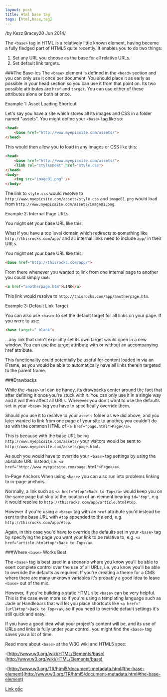 ```yaml
---
layout: post
title: Html base tag
tags: [html,base,tag]
---
```


/by Kezz Bracey20 Jun 2014/

The `<base>` tag in HTML is a relatively little known element, having become a fully fledged part of HTML5 quite recently. It enables you to do two things:
1. Set any URL you choose as the base for all relative URLs.
2. Set default link targets.

###The Base-ics
The `<base>` element is defined in the `<head>` section and you can only use it once per document. You should place it as early as possible in your head section so you can use it from that point on. Its two possible attributes are `href` and `target`. You can use either of these attributes alone or both at once.

Example 1: Asset Loading Shortcut

Let's say you have a site which stores all its images and CSS in a folder named "assets". You might define your `<base>` tag like so:
```html
<head>
    <base href="http://www.myepicsite.com/assets/">
</head>
```

This would then allow you to load in any images or CSS like this:
```html
<head>
    <base href="http://www.myepicsite.com/assets/">
    <link rel="stylesheet" href="style.css">
</head>
<body>
    <img src="image01.png" />
</body>
```

The link to `style.css` would resolve to `http://www.myepicsite.com/assets/style.css` and `image01.png` would load from `http://www.myepicsite.com/assets/image01.png`.

Example 2: Internal Page URLs


You might set your base URL like this:

What if you have a top level domain which redirects to something like `http://thisrocks.com/app/` and all internal links need to include `app/` in their URLs.

You might set your base URL like this:
```html
<base href="http://thisrocks.com/app/">
```

From there whenever you wanted to link from one internal page to another you could simply use:
```html
<a href="anotherpage.htm">LINK</a>
```

This link would resolve to `http://thisrocks.com/app/anotherpage.htm`.

Example 3: Default Link Target

You can also use `<base>` to set the default target for all links on your page. If you were to use:
```html
<base target="_blank">
```

...any link that didn't explicitly set its own target would open in a new window. You can use the target attribute with or without an accompanying href attribute.

This functionality could potentially be useful for content loaded in via an iFrame, as you would be able to automatically have all links therein targeted to the parent frame.

###Drawbacks

While the `<base>` url can be handy, its drawbacks center around the fact that after defining it once you're stuck with it. You can only use it in a single way and it will then affect all URLs. Wherever you don't want to use the defaults set in your `<base>` tag you have to specifically override them.

Should you use it to resolve to your `assets` folder as we did above, and you later wanted to link from one page of your site to another, you couldn't do so with the common HTML of `<a href="page.html">Page</a>`.

This is because with the base URL being `http://www.myepicsite.com/assets/` your visitors would be sent to `http://www.myepicsite.com/assets/page.html`.

As such you would have to override your `<base>` tag settings by using the absolute URL instead, i.e. `<a href="http://www.myepicsite.com/page.html">Page</a>`.

In-Page Anchors
When using `<base>` you can also run into problems linking to in-page anchors.

Normally, a link such as `<a href="#top">Back to Top</a>` would keep you on the same page but skip to the location of an element bearing `id="top"`, e.g. it would resolve to `http://thisrocks.com/app/article.html#top`.

However if you're using a `<base>` tag with an `href` attribute you'd instead be sent to the base URL with `#top` appended to the end, e.g. `http://thisrocks.com/app/#top`.

Again, in this case you'd have to override the defaults set in your `<base>` tag by specifying the page you want your link to be relative to, e.g. `<a href="article.html#top">Back to Top</a>`.

###Where `<base>` Works Best

The `<base>` tag is best used in a scenario where you know you'll be able to exert complete control over the use of all URLs, i.e. you know you'll be able to override the defaults as required. If you're creating a theme for a CMS where there are many unknown variables it's probably a good idea to leave `<base>` out of the mix.

However, if you're building a static HTML site `<base>` can be very helpful. This is the case even more so if you're using a templating language such as Jade or Handlebars that will let you place shortcuts like `<a href="{url}#top">Back to Top</a>`, so if you need to override default settings it's still quick and easy.

If you have a good idea what your project's content will be, and its use of URLs and links is fully under your control, you might find the `<base>` tag saves you a lot of time.

Read more about `<base>` at the W3C wiki and HTML5 spec:

-[http://www.w3.org/wiki/HTML/Elements/base](http://www.w3.org/wiki/HTML/Elements/base)

-[http://www.w3.org/TR/html5/document-metadata.html#the-base-element](http://www.w3.org/TR/html5/document-metadata.html#the-base-element)

[Link gốc](https://webdesign.tutsplus.com/articles/quick-tip-set-relative-urls-with-the-base-tag--cms-21399)